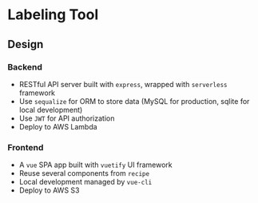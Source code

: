# Labeling Tool

## Design

### Backend

* RESTful API server built with `express`, wrapped with `serverless` framework
* Use `sequalize` for ORM to store data (MySQL for production, sqlite for local development)
* Use `JWT` for API authorization
* Deploy to AWS Lambda

### Frontend

* A `vue` SPA app built with `vuetify` UI framework
* Reuse several components from `recipe`
* Local development managed by `vue-cli`
* Deploy to AWS S3
